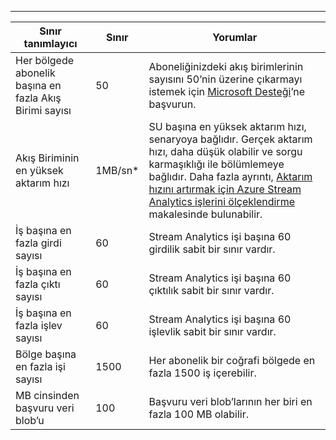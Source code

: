 ---
| Sınır tanımlayıcı | Sınır | Yorumlar |
| --- | --- | --- |
| Her bölgede abonelik başına en fazla Akış Birimi sayısı |50 |Aboneliğinizdeki akış birimlerinin sayısını 50’nin üzerine çıkarmayı istemek için [Microsoft Desteği](https://support.microsoft.com/en-us)’ne başvurun. |
| Akış Biriminin en yüksek aktarım hızı |1MB/sn* |SU başına en yüksek aktarım hızı, senaryoya bağlıdır. Gerçek aktarım hızı, daha düşük olabilir ve sorgu karmaşıklığı ile bölümlemeye bağlıdır. Daha fazla ayrıntı, [Aktarım hızını artırmak için Azure Stream Analytics işlerini ölçeklendirme](../articles/stream-analytics/stream-analytics-scale-jobs.md) makalesinde bulunabilir. |
| İş başına en fazla girdi sayısı |60 |Stream Analytics işi başına 60 girdilik sabit bir sınır vardır. |
| İş başına en fazla çıktı sayısı |60 |Stream Analytics işi başına 60 çıktılık sabit bir sınır vardır. |
| İş başına en fazla işlev sayısı |60 |Stream Analytics işi başına 60 işlevlik sabit bir sınır vardır. |
| Bölge başına en fazla işi sayısı |1500 |Her abonelik bir coğrafi bölgede en fazla 1500 iş içerebilir. |
| MB cinsinden başvuru veri blob’u | 100 | Başvuru veri blob’larının her biri en fazla 100 MB olabilir. |



<!--HONumber=Feb17_HO2-->


